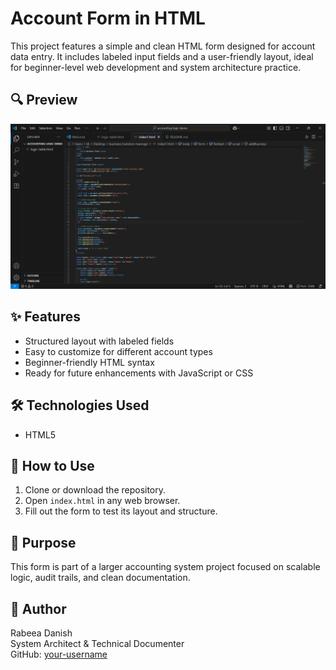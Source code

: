 # Account Form in HTML

This project features a simple and clean HTML form designed for account data entry. It includes labeled input fields and a user-friendly layout, ideal for beginner-level web development and system architecture practice.

## 🔍 Preview

![Form Preview](form%20preview.png)




## ✨ Features
- Structured layout with labeled fields
- Easy to customize for different account types
- Beginner-friendly HTML syntax
- Ready for future enhancements with JavaScript or CSS

## 🛠️ Technologies Used
- HTML5

## 📂 How to Use
1. Clone or download the repository.
2. Open `index.html` in any web browser.
3. Fill out the form to test its layout and structure.

## 📌 Purpose
This form is part of a larger accounting system project focused on scalable logic, audit trails, and clean documentation.

## 👤 Author
Rabeea Danish  
System Architect & Technical Documenter  
GitHub: [your-username](https://github.com/your-username)
